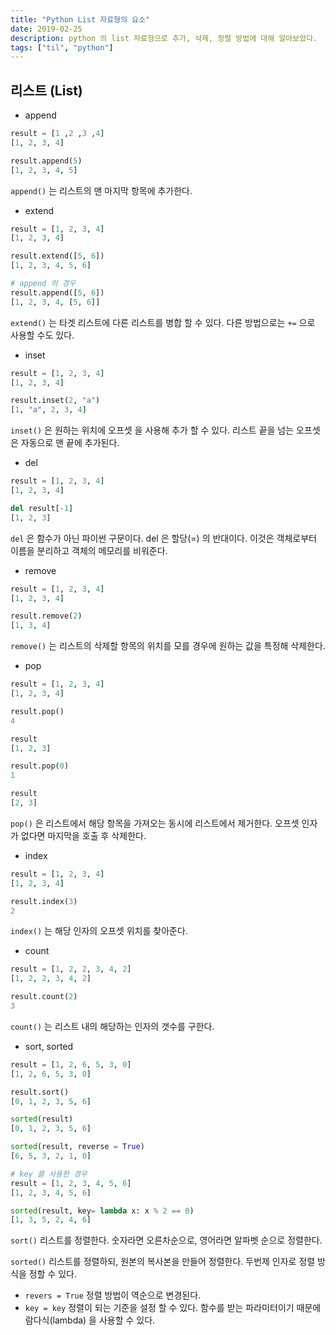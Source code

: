 ```yaml
---
title: "Python List 자료형의 요소"
date: 2019-02-25
description: python 의 list 자료형으로 추가, 삭제, 정렬 방법에 대해 알아보았다.
tags: ["til", "python"]
---
```


## 리스트 (List)

- append

```python
result = [1 ,2 ,3 ,4]
[1, 2, 3, 4]

result.append(5)
[1, 2, 3, 4, 5]
```

`append()` 는 리스트의 맨 마지막 항목에 추가한다.

- extend

```python
result = [1, 2, 3, 4]
[1, 2, 3, 4]

result.extend([5, 6])
[1, 2, 3, 4, 5, 6]

# append 의 경우
result.append([5, 6])
[1, 2, 3, 4, [5, 6]]
```

`extend()` 는 타겟 리스트에 다른 리스트를 병합 할 수 있다. 다른 방법으로는 `+=` 으로 사용할 수도 있다.

- inset

```python
result = [1, 2, 3, 4]
[1, 2, 3, 4]

result.inset(2, "a")
[1, "a", 2, 3, 4]
```

`inset()` 은 원하는 위치에 오프셋 을 사용해 추가 할 수 있다. 리스트 끝을 넘는 오프셋은 자동으로 맨 끝에 추가된다.

- del

```python
result = [1, 2, 3, 4]
[1, 2, 3, 4]

del result[-1]
[1, 2, 3]
```

`del` 은 함수가 아닌 파이썬 구문이다. del 은 할당(=) 의 반대이다. 이것은 객체로부터 이름을 분리하고 객체의 메모리를 비워준다.

- remove

```python
result = [1, 2, 3, 4]
[1, 2, 3, 4]

result.remove(2)
[1, 3, 4]
```

`remove()` 는 리스트의 삭제할 항목의 위치를 모를 경우에 원하는 값을 특정해 삭제한다.

- pop

```python
result = [1, 2, 3, 4]
[1, 2, 3, 4]

result.pop()
4

result
[1, 2, 3]

result.pop(0)
1

result
[2, 3]
```

`pop()` 은 리스트에서 해당 항목을 가져오는 동시에 리스트에서 제거한다. 오프셋 인자가 없다면 마지막을 호출 후 삭제한다.

- index

```python
result = [1, 2, 3, 4]
[1, 2, 3, 4]

result.index(3)
2
```

`index()` 는 해당 인자의 오프셋 위치를 찾아준다.

- count

```python
result = [1, 2, 2, 3, 4, 2]
[1, 2, 2, 3, 4, 2]

result.count(2)
3
```

`count()` 는 리스트 내의 해당하는 인자의 갯수를 구한다.

- sort, sorted

```python
result = [1, 2, 6, 5, 3, 0]
[1, 2, 6, 5, 3, 0]

result.sort()
[0, 1, 2, 3, 5, 6]

sorted(result)
[0, 1, 2, 3, 5, 6]

sorted(result, reverse = True)
[6, 5, 3, 2, 1, 0]

# key 를 사용한 경우
result = [1, 2, 3, 4, 5, 6]
[1, 2, 3, 4, 5, 6]

sorted(result, key= lambda x: x % 2 == 0)
[1, 3, 5, 2, 4, 6]
```

`sort()` 리스트를 정렬한다. 숫자라면 오른차순으로, 영어라면 알파벳 순으로 정렬한다.

`sorted()` 리스트를 정렬하되, 원본의 복사본을 만들어 정렬한다. 두번제 인자로 정렬 방식을 정할 수 있다.

- `revers = True` 정렬 방법이 역순으로 변경된다.
- `key = key` 정렬이 되는 기준을 설정 할 수 있다. 함수를 받는 파라미터이기 때문에 람다식(lambda) 을 사용할 수 있다.
